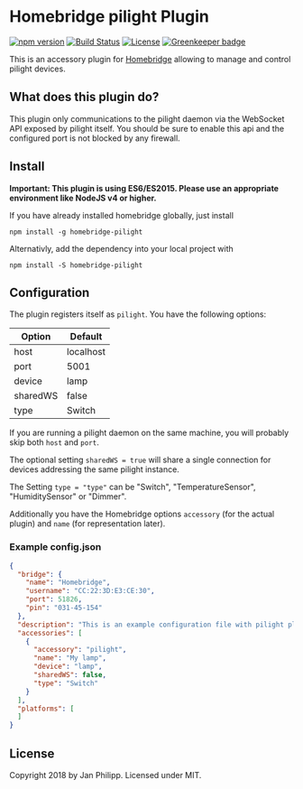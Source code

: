 # Homebridge pilight Plugin

[![npm version](https://img.shields.io/npm/v/homebridge-pilight.svg)](https://www.npmjs.com/package/homebridge-pilight) [![Build Status](https://travis-ci.org/knalli/homebridge-pilight.svg)](https://travis-ci.org/knalli/homebridge-pilight) [![License](http://img.shields.io/:license-mit-blue.svg)](http://doge.mit-license.org) [![Greenkeeper badge](https://badges.greenkeeper.io/knalli/homebridge-pilight.svg)](https://greenkeeper.io/)

This is an accessory plugin for [Homebridge](https://github.com/nfarina/homebridge) allowing to manage and control
pilight devices.

## What does this plugin do?

This plugin only communications to the pilight daemon via the WebSocket API exposed by pilight itself. You should be sure
to enable this api and the configured port is not blocked by any firewall.


## Install

**Important: This plugin is using ES6/ES2015. Please use an appropriate environment like NodeJS v4 or higher.**

If you have already installed homebridge globally, just install

```npm install -g homebridge-pilight```

Alternativly, add the dependency into your local project with

```npm install -S homebridge-pilight```

## Configuration

The plugin registers itself as `pilight`. You have the following options:

| Option   | Default   |
| -------- | --------- |
| host     | localhost |
| port     | 5001      |
| device   | lamp      |
| sharedWS | false     |
| type     | Switch     |

If you are running a pilight daemon on the same machine, you will probably skip both `host` and `port`.

The optional setting `sharedWS = true` will share a single connection for devices addressing the same pilight instance.

The Setting `type = "type"` can be "Switch", "TemperatureSensor", "HumiditySensor" or "Dimmer".

Additionally you have the Homebridge options `accessory` (for the actual plugin) and `name` (for representation later).

### Example config.json


```json
{
  "bridge": {
    "name": "Homebridge",
    "username": "CC:22:3D:E3:CE:30",
    "port": 51826,
    "pin": "031-45-154"
  },
  "description": "This is an example configuration file with pilight plugin.",
  "accessories": [
    {
      "accessory": "pilight",
      "name": "My lamp",
      "device": "lamp",
      "sharedWS": false,
      "type": "Switch"
    }
  ],
  "platforms": [
  ]
}
```

## License

Copyright 2018 by Jan Philipp. Licensed under MIT.
